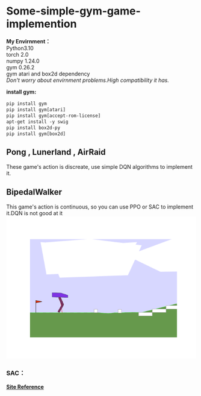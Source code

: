 # Some-simple-gym-game-implemention
**My Envirnment：**\
Python3.10\
torch 2.0\
numpy 1.24.0\
gym 0.26.2\
gym  atari and box2d dependency\
_Don't worry about envirnment problems.High compatibility it has._

**install gym:**
```
pip install gym
pip install gym[atari]
pip install gym[accept-rom-license]
apt-get install -y swig
pip install box2d-py
pip install gym[box2d] 
```

## Pong , Lunerland , AirRaid 
These game's action is discreate, use simple DQN algorithms to implement it.

## BipedalWalker 
This game's action is continuous, so you can use PPO or SAC to implement it.DQN is not good at it
<img src="https://github.com/Helloworld2345567/Some-simple-gym-game-implemention/blob/master/BipedalWalkerHardcore-SAC/gif/result_hard6000.gif" alt="animation">

### SAC：
[**Site Reference**](https://github.com/CoderAT13/BipedalWalkerHardcore-SAC.git)
